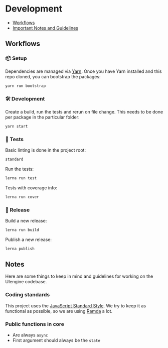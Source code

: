 # Development

- [Workflows](#workflows)
- [Important Notes and Guidelines](#notes)

## Workflows

### 📦 Setup

Dependencies are managed via [Yarn](https://yarnpkg.com/).
Once you have Yarn installed and this repo cloned, you can bootstrap the packages:

```bash
yarn run bootstrap
```

### 🛠 Development


Create a build, run the tests and rerun on file change.
This needs to be done per package in the particular folder:

```bash
yarn start
```

### 🚥 Tests

Basic linting is done in the project root:

```bash
standard
```

Run the tests:

```bash
lerna run test
```

Tests with coverage info:

```bash
lerna run cover
```

### 🚀 Release

Build a new release:

```bash
lerna run build
```

Publish a new release:

```bash
lerna publish
```

## Notes

Here are some things to keep in mind and guidelines for working on the UIengine codebase.

### Coding standards

This project uses the [JavaScript Standard Style](http://standardjs.com/).
We try to keep it as functional as possible, so we are using [Ramda](http://ramdajs.com/) a lot.

### Public functions in core

- Are always `async`
- First argument should always be the `state`
